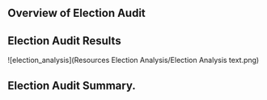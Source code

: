 ## Overview of Election Audit 

## Election Audit Results 
![election_analysis](Resources Election Analysis/Election Analysis text.png)

## Election Audit Summary.
